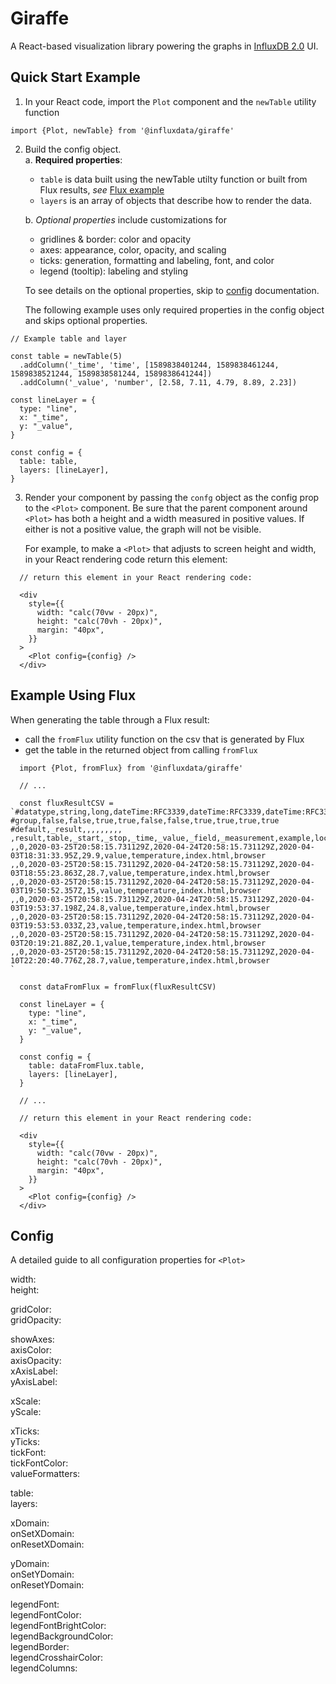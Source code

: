 # Giraffe

A React-based visualization library powering the graphs in [InfluxDB 2.0](https://github.com/influxdata/influxdb/) UI.

## Quick Start Example

1. In your React code, import the `Plot` component and the `newTable` utility function

```
import {Plot, newTable} from '@influxdata/giraffe'
```

2. Build the config object.  
   a. **Required properties**:

   - `table` is data built using the newTable utilty function or built from Flux results, _see_ [Flux example](./README.md#example-using-flux)
   - `layers` is an array of objects that describe how to render the data.

   b. _Optional properties_ include customizations for

   - gridlines & border: color and opacity
   - axes: appearance, color, opacity, and scaling
   - ticks: generation, formatting and labeling, font, and color
   - legend (tooltip): labeling and styling

   To see details on the optional properties, skip to [config](#config) documentation.

   The following example uses only required properties in the config object and skips optional properties.

```
// Example table and layer

const table = newTable(5)
  .addColumn('_time', 'time', [1589838401244, 1589838461244, 1589838521244, 1589838581244, 1589838641244])
  .addColumn('_value', 'number', [2.58, 7.11, 4.79, 8.89, 2.23])

const lineLayer = {
  type: "line",
  x: "_time",
  y: "_value",
}

const config = {
  table: table,
  layers: [lineLayer],
}
```

3. Render your component by passing the `confg` object as the config prop to the `<Plot>` component. Be sure that the parent component around `<Plot>` has both a height and a width measured in positive values. If either is not a positive value, the graph will not be visible.

   For example, to make a `<Plot>` that adjusts to screen height and width, in your React rendering code return this element:

```
  // return this element in your React rendering code:

  <div
    style={{
      width: "calc(70vw - 20px)",
      height: "calc(70vh - 20px)",
      margin: "40px",
    }}
  >
    <Plot config={config} />
  </div>
```

## Example Using Flux [](#example-using-flux)

When generating the table through a Flux result:

- call the `fromFlux` utility function on the csv that is generated by Flux
- get the table in the returned object from calling `fromFlux`

```
  import {Plot, fromFlux} from '@influxdata/giraffe'

  // ...

  const fluxResultCSV = `#datatype,string,long,dateTime:RFC3339,dateTime:RFC3339,dateTime:RFC3339,double,string,string,string,string
#group,false,false,true,true,false,false,true,true,true,true
#default,_result,,,,,,,,,
,result,table,_start,_stop,_time,_value,_field,_measurement,example,location
,,0,2020-03-25T20:58:15.731129Z,2020-04-24T20:58:15.731129Z,2020-04-03T18:31:33.95Z,29.9,value,temperature,index.html,browser
,,0,2020-03-25T20:58:15.731129Z,2020-04-24T20:58:15.731129Z,2020-04-03T18:55:23.863Z,28.7,value,temperature,index.html,browser
,,0,2020-03-25T20:58:15.731129Z,2020-04-24T20:58:15.731129Z,2020-04-03T19:50:52.357Z,15,value,temperature,index.html,browser
,,0,2020-03-25T20:58:15.731129Z,2020-04-24T20:58:15.731129Z,2020-04-03T19:53:37.198Z,24.8,value,temperature,index.html,browser
,,0,2020-03-25T20:58:15.731129Z,2020-04-24T20:58:15.731129Z,2020-04-03T19:53:53.033Z,23,value,temperature,index.html,browser
,,0,2020-03-25T20:58:15.731129Z,2020-04-24T20:58:15.731129Z,2020-04-03T20:19:21.88Z,20.1,value,temperature,index.html,browser
,,0,2020-03-25T20:58:15.731129Z,2020-04-24T20:58:15.731129Z,2020-04-10T22:20:40.776Z,28.7,value,temperature,index.html,browser
`

  const dataFromFlux = fromFlux(fluxResultCSV)

  const lineLayer = {
    type: "line",
    x: "_time",
    y: "_value",
  }

  const config = {
    table: dataFromFlux.table,
    layers: [lineLayer],
  }

  // ...

  // return this element in your React rendering code:

  <div
    style={{
      width: "calc(70vw - 20px)",
      height: "calc(70vh - 20px)",
      margin: "40px",
    }}
  >
    <Plot config={config} />
  </div>
```

## Config

A detailed guide to all configuration properties for `<Plot>`

width:  
height:

gridColor:  
gridOpacity:

showAxes:  
axisColor:  
axisOpacity:  
xAxisLabel:  
yAxisLabel:

xScale:  
yScale:

xTicks:  
yTicks:  
tickFont:  
tickFontColor:  
valueFormatters:

table:  
layers:

xDomain:  
onSetXDomain:  
onResetXDomain:

yDomain:  
onSetYDomain:  
onResetYDomain:

legendFont:  
legendFontColor:  
legendFontBrightColor:  
legendBackgroundColor:  
legendBorder:  
legendCrosshairColor:  
legendColumns:
